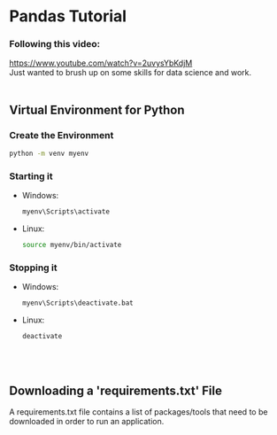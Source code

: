 # Pandas Tutorial

### Following this video: 
https://www.youtube.com/watch?v=2uvysYbKdjM  
Just wanted to brush up on some skills for data science and work.
<br><br>

## Virtual Environment for Python

### Create the Environment
```sh
python -m venv myenv
```

### Starting it
- Windows:
    ```sh
    myenv\Scripts\activate
    ```
- Linux:
    ```sh
    source myenv/bin/activate
    ```

### Stopping it
- Windows:
    ```sh
    myenv\Scripts\deactivate.bat
    ```
- Linux:
    ```sh
    deactivate
    ```
<br><br>

## Downloading a 'requirements.txt' File
A requirements.txt file contains a list of packages/tools that need to be downloaded in order
to run an application.